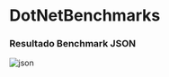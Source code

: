 # DotNetBenchmarks

### Resultado Benchmark JSON
![json](https://github.com/user-attachments/assets/ccfacad1-1acd-4e08-a79b-0ea361d16f25)
